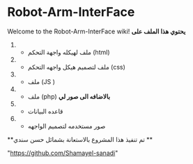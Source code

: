 # Robot-Arm-InterFace
Welcome to the Robot-Arm-InterFace wiki!
**يحتوي هذا الملف على**
1. - ملف  لهيكله واجهة التحكم (html)
2. - ملف  لتصميم هيكل واجهه التحكم (css)
3. - ملف (JS )
4. - ملف (php) 
**بالاضافه الى صور لي**
5. - قاعده البيانات 
6. - صور مستخدمه لتصميم الواجهه

**تم تنفيذ هذا المشروع بالاستعانة بشمائل حسن سندي **

"https://github.com/Shamayel-sanadi"

